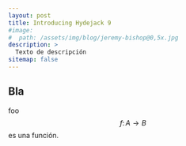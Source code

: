 ```yaml
---
layout: post
title: Introducing Hydejack 9
#image: 
#  path: /assets/img/blog/jeremy-bishop@0,5x.jpg
description: >
  Texto de descripción
sitemap: false
---
```


## Bla
foo $$f\colon A\to B$$ es una función.